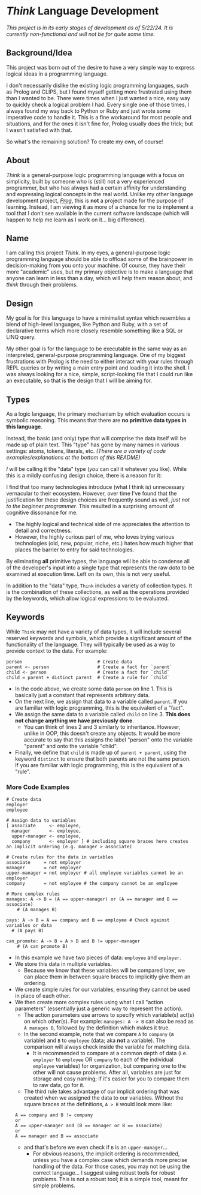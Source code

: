 # *Think* Language Development

*This project is in its early stages of development as of 5/22/24. It is currently non-functional and will not be for quite some time.*

## Background/Idea

This project was born out of the desire to have a very simple way to express logical ideas in a programming language.

I don't necessarily dislike the existing logic programming languages, such as Prolog and CLIPS, but I found myself getting more frustrated using them than I wanted to be. There were times when I just wanted a nice, easy way to quickly check a logical problem I had. Every single one of those times, I always found my way back to Python or Ruby and just wrote some imperative code to handle it. This is a fine workaround for most people and situations, and for the ones it isn't fine for, Prolog usually does the trick; but I wasn't satisfied with that.

So what's the remaining solution? To create my own, of course!

## About

*Think* is a general-purpose logic programming language with a focus on simplicity, built by someone who is (still) not a very experienced programmer, but who has always had a certain affinity for understanding and expressing logical concepts in the real world. Unlike my other language development project, *[Prog](https://github.com/BendyLand/prog-lang)*, this is **not** a project made for the purpose of learning. Instead, I am viewing it as more of a chance for me to implement a tool that I don't see available in the current software landscape (which will happen to help me learn as I work on it... big difference).

## Name

I am calling this project *Think*. In my eyes, a general-purpose logic programming language should be able to offload some of the brainpower in decision-making from you onto your machine. Of course, they have their more "academic" uses, but my primary objective is to make a language that anyone can learn in less than a day, which will help them reason about, and *think* through their problems.

## Design

My goal is for this language to have a minimalist syntax which resembles a blend of high-level languages, like Python and Ruby, with a set of declarative terms which more closely resemble something like a SQL or LINQ query.

My other goal is for the language to be executable in the same way as an interpreted, general-purpose programming language. One of my biggest frustrations with Prolog is the need to either interact with your rules through REPL queries or by writing a main entry point and loading it into the shell. I was always looking for a nice, simple, script-looking file that I could run like an executable, so that is the design that I will be aiming for.

<!-- TODO: Add examples here to illustrate points."Providing a small code snippet or a before/after comparison with existing languages might help illustrate your points better." - Prof. GPT -->

## Types

As a logic language, the primary mechanism by which evaluation occurs is symbolic reasoning. This means that there are **no primitive data types in this language**.

Instead, the basic (and only) type that will comprise the data itself will be made up of plain text. This "type" has gone by many names in various settings: atoms, tokens, literals, etc. 
*(There are a variety of code examples/explanations at the bottom of this README)*

*I* will be calling it the "data" type (*you* can call it whatever you like). While this is a mildly confusing design choice, there is a reason for it:

I find that too many technologies introduce (what I think is) unnecessary vernacular to their ecosystem. However, over time I've found that the justification for these design choices are frequently sound as well, *just not to the beginner programmer*. This resulted in a surprising amount of cognitive dissonance for me.
- The highly logical and technical side of me appreciates the attention to detail and correctness.
- However, the highly curious part of me, who loves trying various technologies (old, new, popular, niche, etc.) hates how much higher that places the barrier to entry for said technologies.

By eliminating **all** primitive types, the language will be able to condense all of the developer's input into a single type that represents the raw *data* to be examined at execution time. Left on its own, this is not very useful.

In addition to the "data" type, `Think` includes a variety of collection types. It is the combination of these collections, as well as the operations provided by the keywords, which allow logical expressions to be evaluated.

<!-- TODO: "Consider providing more examples of how this single "data" type would be used in practice. This will help readers visualize its application better." - Prof. GPT -->

<!-- TODO 2: "Consider including a simple example to demonstrate how a piece of logical reasoning would be expressed in Think using the "data" type." - Prof. GPT -->

## Keywords

While `Think` may not have a variety of data types, it will include several reserved keywords and symbols, which provide a significant amount of the functionality of the language. They will typically be used as a way to provide context to the data. For example:
```
person                            # Create data
parent <- person                  # Create a fact for `parent`
child <- person                   # Create a fact for `child`
child = parent + distinct parent  # Create a rule for `child`
```
 - In the code above, we create some data `person` on line 1. This is basically just a constant that represents arbitrary data.
 - On the next line, we assign that data to a variable called `parent`. If you are familiar with logic programming, this is the equivalent of a "fact".
 - We assign the same data to a variable called `child` on line 3. **This does not change anything we have previously done**.
     - You can think of lines 2 and 3 similarly to inheritance. However, unlike in OOP, this doesn't create any objects. It would be more accurate to say that this assigns the label "person" onto the variable "parent" and onto the variable "child".
 - Finally, we define that `child` is made up of `parent + parent`, using the keyword `distinct` to ensure that both parents are not the same person. If you are familiar with logic programming, this is the equivalent of a "rule".

### More Code Examples

```
# Create data
employer
employee

# Assign data to variables
[ associate     <- employee,
  manager       <- employee,
  upper-manager <- employee,  
  company       <- employer ] # including square braces here creates an implicit ordering (e.g. manager > associate)

# Create rules for the data in variables
associate     = not employer 
manager       = not employer 
upper-manager = not employer # all employee variables cannot be an employer
company       = not employee # the company cannot be an employee

# More complex rules
manages: A -> B = (A == upper-manager) or (A == manager and B == associate)
    # (A manages B)  

pays: A -> B = A == company and B == employee # Check against variables or data
  # (A pays B)

can_promote: A -> B = A > B and B != upper-manager
    # (A can promote B)
```
 - In this example we have two pieces of data: `employee` and `employer`. 
 - We store this data in multiple variables.
    - Because we know that these variables will be compared later, we can place them in between square braces to implicitly give them an ordering.
 - We create simple rules for our variables, ensuring they cannot be used in place of each other. 
 - We then create more complex rules using what I call "action parameters" (essentially just a generic way to represent the action).
    - The action parameters use arrows to specify which variable(s) act(s) on which other(s). For example: `manages: A -> B` can also be read as `A manages B`, followed by the definition which makes it true.
    - In the second example, note that we compare `A` to `company` (a variable) and `B` to `employee` (data; aka **not** a variable). The comparison will always check inside the variable for matching data. 
        - It is recommended to compare at a common depth of data (i.e. `employer` to `employee` OR `company` to each of the individual `employee` variables) for organization, but comparing one to the other will not cause problems. After all, variables are just for storage and easy naming; if it's easier for you to compare them to raw data, go for it. 
    - The third rule takes advantage of our implicit ordering that was created when we assigned the data to our variables. Without the square braces at the definitions, `A > B` would look more like:
    ```
    A == company and B != company
    or
    A == upper-manager and (B == manager or B == associate)
    or
    A == manager and B == associate
    ```
    - and that's before we even check if `B` is an `upper-manager`... 
        - For obvious reasons, the implicit ordering is recommended, unless you have a complex case which demands more precise handling of the data. For those cases, you may not be using the correct language... I suggest using robust tools for robust problems. This is not a robust tool; it is a simple tool, meant for simple problems.





